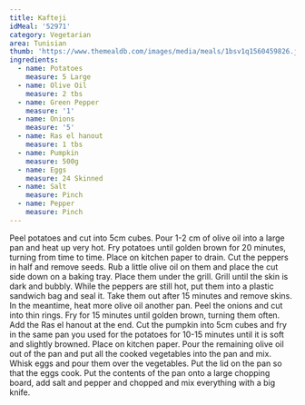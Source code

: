 ```yaml
---
title: Kafteji
idMeal: '52971'
category: Vegetarian
area: Tunisian
thumb: 'https://www.themealdb.com/images/media/meals/1bsv1q1560459826.jpg'
ingredients:
  - name: Potatoes
    measure: 5 Large
  - name: Olive Oil
    measure: 2 tbs
  - name: Green Pepper
    measure: '1'
  - name: Onions
    measure: '5'
  - name: Ras el hanout
    measure: 1 tbs
  - name: Pumpkin
    measure: 500g
  - name: Eggs
    measure: 24 Skinned
  - name: Salt
    measure: Pinch
  - name: Pepper
    measure: Pinch
---
```

Peel potatoes and cut into 5cm cubes.
Pour 1-2 cm of olive oil into a large pan and heat up very hot. Fry potatoes until golden brown for 20 minutes, turning from time to time. Place on kitchen paper to drain.
Cut the peppers in half and remove seeds. Rub a little olive oil on them and place the cut side down on a baking tray. Place them under the grill. Grill until the skin is dark and bubbly. While the peppers are still hot, put them into a plastic sandwich bag and seal it. Take them out after 15 minutes and remove skins.
In the meantime, heat more olive oil another pan. Peel the onions and cut into thin rings. Fry for 15 minutes until golden brown, turning them often. Add the Ras el hanout at the end.
Cut the pumpkin into 5cm cubes and fry in the same pan you used for the potatoes for 10-15 minutes until it is soft and slightly browned. Place on kitchen paper.
Pour the remaining olive oil out of the pan and put all the cooked vegetables into the pan and mix. Whisk eggs and pour them over the vegetables. Put the lid on the pan so that the eggs cook. Put the contents of the pan onto a large chopping board, add salt and pepper and chopped and mix everything with a big knife.
